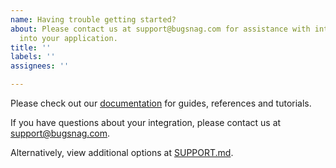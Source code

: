 ```yaml
---
name: Having trouble getting started?
about: Please contact us at support@bugsnag.com for assistance with integrating BugSnag
  into your application.
title: ''
labels: ''
assignees: ''

---
```

Please check out our [documentation](https://docs.bugsnag.com/platforms/flutter/) for guides, references and tutorials.

If you have questions about your integration, please contact us at [support@bugsnag.com](mailto:support@bugsnag.com).

Alternatively, view additional options at [SUPPORT.md](../SUPPORT.md).